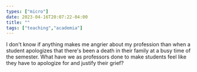 ```yaml
---
types: ["micro"]
date: 2023-04-16T20:07:22-04:00
title: ""
tags: ["teaching","academia"]
---
```

I don't know if anything makes me angrier about my profession than when a student apologizes that there's been a death in their family at a busy time of the semester. What have we as professors done to make students feel like they have to apologize for and justify their grief?
